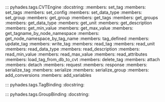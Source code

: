 ::: pyhades.tags.CVTEngine
    :docstring:
    :members: set_tag
    :members: set_tags
    :members: set_config
    :members: set_data_type
    :members: set_group
    :members: get_group
    :members: get_tags
    :members: get_groups
    :members: get_data_type
    :members: get_unit
    :members: get_description
    :members: get_min_value
    :members: get_max_value
    :members: get_tagname_by_node_namespace
    :members: get_node_namespace_by_tag_name
    :members: tag_defined
    :members: update_tag
    :members: write_tag
    :members: read_tag
    :members: read_unit
    :members: read_data_type
    :members: read_description
    :members: read_min_value
    :members: read_max_value
    :members: read_attributes
    :members: load_tag_from_db_to_cvt
    :members: delete_tag
    :members: attach
    :members: detach
    :members: request
    :members: response
    :members: serialize_tag
    :members: serialize
    :members: serialize_group
    :members: add_conversions
    :members: add_variables

::: pyhades.tags.TagBinding
    :docstring:

::: pyhades.tags.GroupBinding
    :docstring:
